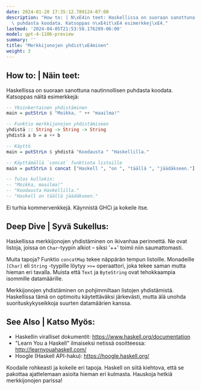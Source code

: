 ```yaml
---
date: 2024-01-20 17:35:12.789124-07:00
description: "How to: | N\xE4in teet: Haskellissa on suoraan sanottuna nautinnollisen\
  \ puhdasta koodata. Katsoppas n\xE4it\xE4 esimerkkej\xE4."
lastmod: '2024-04-05T21:53:58.176289-06:00'
model: gpt-4-1106-preview
summary: ''
title: "Merkkijonojen yhdist\xE4minen"
weight: 3
---
```


## How to: | Näin teet:
Haskellissa on suoraan sanottuna nautinnollisen puhdasta koodata. Katsoppas näitä esimerkkejä:

```Haskell
-- Yksinkertainen yhdistäminen
main = putStrLn $ "Moikka, " ++ "maailma!"

-- Funktio merkkijonojen yhdistämiseen
yhdistä :: String -> String -> String
yhdistä a b = a ++ b

-- Käyttö
main = putStrLn $ yhdistä "Koodausta " "Haskellilla."

-- Käyttämällä `concat` funktiota listoille
main = putStrLn $ concat ["Haskell ", "on ", "täällä ", "jäädäkseen."]

-- Tulos kullekin:
-- "Moikka, maailma!"
-- "Koodausta Haskellilla."
-- "Haskell on täällä jäädäkseen."
```

Ei turhia kommervenkkejä. Käynnistä GHCi ja kokeile itse.

## Deep Dive | Syvä Sukellus:
Haskellissa merkkijonojen yhdistäminen on ikivanhaa perinnettä. Ne ovat listoja, joissa on `Char`-tyypin alkiot – siksi '++' toimii niin saumattomasti.

Muita tapoja? Funktio `concatMap` tekee näppärän tempun listoille. Monadeille `[Char]` eli `String` -tyypille löytyy `>>=` operaattori, joka tekee saman mutta hieman eri tavalla. Muista että `Text` ja `ByteString` ovat tehokkaampia isommille datamäärille.

Merkkijonojen yhdistäminen on pohjimmiltaan listojen yhdistämistä. Haskellissa tämä on optimoitu käytettäväksi järkevästi, mutta älä unohda suorituskykyseikkoja suurten datamäärien kanssa.

## See Also | Katso Myös:
- Haskellin viralliset dokumentit: https://www.haskell.org/documentation
- "Learn You a Haskell" ilmaiseksi netissä osoitteessa: http://learnyouahaskell.com/
- Hoogle (Haskell API-haku): https://hoogle.haskell.org/

Koodaile rohkeasti ja kokeile eri tapoja. Haskell on siitä kiehtova, että se pakottaa ajattelemaan asioita hieman eri kulmasta. Hauskoja hetkiä merkkijonojen parissa!
